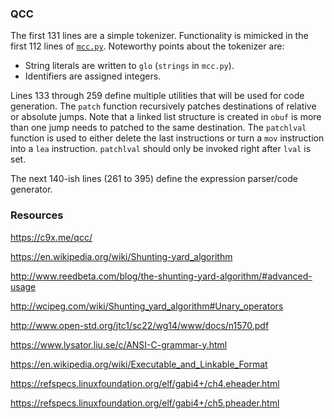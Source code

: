 ### QCC

The first 131 lines are a simple tokenizer. Functionality is mimicked in the first 112 lines of [`mcc.py`](mcc.py). Noteworthy points about the tokenizer are:
- String literals are written to `glo` (`strings` in `mcc.py`).
- Identifiers are assigned integers.

Lines 133 through 259 define multiple utilities that will be used for code generation. The `patch` function recursively patches destinations of relative or absolute jumps. Note that a linked list structure is created in `obuf` is more than one jump needs to patched to the same destination. The `patchlval` function is used to either delete the last instructions or turn a `mov` instruction into a `lea` instruction. `patchlval` should only be invoked right after `lval` is set.

The next 140-ish lines (261 to 395) define the expression parser/code generator.

### Resources

https://c9x.me/qcc/

https://en.wikipedia.org/wiki/Shunting-yard_algorithm

http://www.reedbeta.com/blog/the-shunting-yard-algorithm/#advanced-usage

http://wcipeg.com/wiki/Shunting_yard_algorithm#Unary_operators

http://www.open-std.org/jtc1/sc22/wg14/www/docs/n1570.pdf

https://www.lysator.liu.se/c/ANSI-C-grammar-y.html

https://en.wikipedia.org/wiki/Executable_and_Linkable_Format

https://refspecs.linuxfoundation.org/elf/gabi4+/ch4.eheader.html

https://refspecs.linuxfoundation.org/elf/gabi4+/ch5.pheader.html
